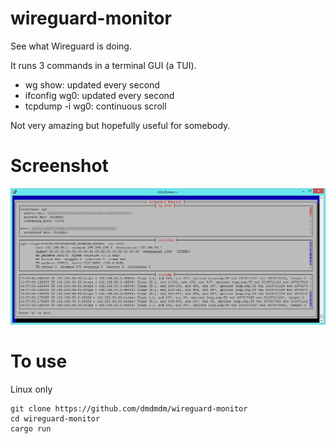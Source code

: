 # wireguard-monitor
See what Wireguard is doing.

It runs 3 commands in a terminal GUI (a TUI).
- wg show: updated every second
- ifconfig wg0: updated every second
- tcpdump -i wg0: continuous scroll

Not very amazing but hopefully useful for somebody.

# Screenshot
![Screenshot](wireguard-monitor.png)

# To use
Linux only

    git clone https://github.com/dmdmdm/wireguard-monitor
    cd wireguard-monitor
    cargo run
